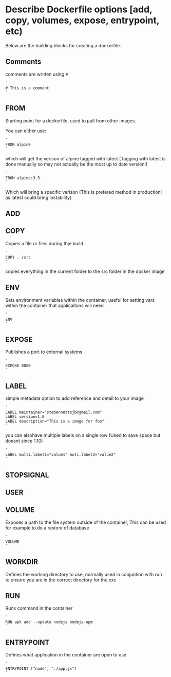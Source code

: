 # Describe Dockerfile options [add, copy, volumes, expose, entrypoint, etc)

Below are the building blocks for creating a dockerfile. 

## Comments
comments are written using `#`

    `
    # This is a comment
    `

## FROM
Starting point for a dockerfile, used to pull from other images.

You can either use:

    `
    FROM alpine
    `

which will get the verison of alpine tagged with latest (Tagging with latest is done manually so may not actually be the most up to date version!)

    `
    FROM alpine:3.5
    `

Which will bring a specific verison (This is prefered method in production! as latest could bring instability)

## ADD

## COPY
Copies a file or files during thje build

    `
    COPY . /src
    `
copies everything in the current folder to the src folder in the docker image

## ENV
Sets environment variables within the container, useful for setting vars within the container that applicaitons will need

    `
    ENV
    `

## EXPOSE
Publishes a port to external systems

    `
    EXPOSE 8080
    `

## LABEL
simple metadata option to add reference and detail to your image

    `
    LABEL maintainer="stebennettsjb@gmail.com"
    LABEL version=1.0
    LABEL description="This is a image for foo"
    `

you can alsohave multiple labels on a single row (Used to save space but doesnt since 1.10)

    `
    LABEL multi.label1="value1" muti.label2="value2"
    `

## STOPSIGNAL

## USER

## VOLUME
Exposes a path to the file system outside of the container, This can be used for example to do a restore of database

    `
    VOLUME 
    `

## WORKDIR
Defines the working directory to use, normally used in conjuntion with run to ensure you are in the correct directory for the exe

## RUN
Runs command in the container

    `
    RUN apk add --update nodejs nodejs-npm
    `

## ENTRYPOINT
Defines what application in the container are open to use

    `
    ENTRYPOINT ["node", "./app.js"]
    `